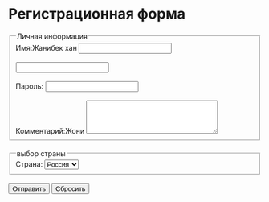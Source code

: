 <!DOCTYPE html>
<html lang="ru">
<head>
    <meta charset="UTF-8">
    <meta name="viewport" content="width=device-width, initial-scale=1.0">
    <title>Форма регистрации</title>
</head>
<body>
    <h1>Регистрационная форма</h1>
    <form action="#" method="post">
        <fieldset>
            <legend>Личная информация</legend>
            <label for="name">Имя:Жанибек хан</label>
            <input type="text" id="name" name="name" required>
            <br><br>
            <label for="email"></label>
            <input type="email" id="email" name="email" required>
            <br><br>
            <label for="password">Пароль:</label>
            <input type="password" id="password" name="password" required>
            <br><br>
            <label for="comments">Комментарий:Жони</label>
            <textarea id="comments" name="comments" rows="4" cols="30"></textarea>
        </fieldset>
        <br>
        <fieldset>
            <legend>выбор страны</legend>
            <label for="country">Страна:</label>
            <select id="country" name="country">
                <option value="Россия">Россия</option>
                <option value="США">США</option>
                <option value="Канада">Канада</option>
            </select>
        </fieldset>
        <br>
        <button type="submit">Отправить</button>
        <button type="reset">Сбросить</button>
    </form>

</body>
</html>
